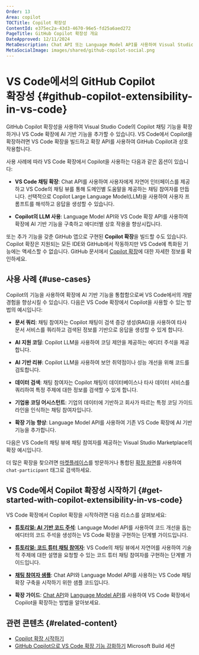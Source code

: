 ```yaml
---
Order: 13
Area: copilot
TOCTitle: Copilot 확장성
ContentId: e375ec2a-43d3-4670-96e5-fd25a6aed272
PageTitle: GitHub Copilot 확장성 개요
DateApproved: 12/11/2024
MetaDescription: Chat API 또는 Language Model API를 사용하여 Visual Studio Code 확장에서 GitHub Copilot을 확장하는 방법에 대한 개요입니다.
MetaSocialImage: images/shared/github-copilot-social.png
---
```


# VS Code에서의 GitHub Copilot <br /> 확장성 {#github-copilot-extensibility-in-vs-code}

GitHub Copilot 확장성을 사용하여 Visual Studio Code의 Copilot 채팅 기능을 확장하거나 VS Code 확장에 AI 기반 기능을 추가할 수 있습니다. VS Code에서 Copilot을 확장하려면 VS Code 확장을 빌드하고 확장 API를 사용하여 GitHub Copilot과 상호 작용합니다.

사용 사례에 따라 VS Code 확장에서 Copilot을 사용하는 다음과 같은 옵션이 있습니다:

- **VS Code 채팅 확장**: Chat API를 사용하여 사용자에게 자연어 인터페이스를 제공하고 VS Code의 채팅 뷰를 통해 도메인별 도움말을 제공하는 채팅 참여자를 만듭니다. 선택적으로 Copilot Large Language Model(LLM)을 사용하여 사용자 프롬프트를 해석하고 응답을 생성할 수 있습니다.

- **Copilot의 LLM 사용**: Language Model API와 VS Code 확장 API를 사용하여 확장에 AI 기반 기능을 구축하고 에디터별 상호 작용을 향상시킵니다.

또는 추가 기능을 갖춘 GitHub 앱으로 구현된 **Copilot 확장**을 빌드할 수도 있습니다. Copilot 확장은 지원되는 모든 IDE와 GitHub에서 작동하지만 VS Code에 특화된 기능에는 액세스할 수 없습니다. GitHub 문서에서 [Copilot 확장](https://docs.github.com/en/copilot/building-copilot-extensions/about-building-copilot-extensions)에 대한 자세한 정보를 확인하세요.

## 사용 사례 {#use-cases}

Copilot의 기능을 사용하여 확장에 AI 기반 기능을 통합함으로써 VS Code에서의 개발 경험을 향상시킬 수 있습니다. 다음은 VS Code 확장에서 Copilot을 사용할 수 있는 방법의 예시입니다:

- **문서 쿼리**: 채팅 참여자는 Copilot 채팅이 검색 증강 생성(RAG)을 사용하여 타사 문서 서비스를 쿼리하고 검색된 정보를 기반으로 응답을 생성할 수 있게 합니다.

- **AI 지원 코딩**: Copilot LLM을 사용하여 코딩 제안을 제공하는 에디터 주석을 제공합니다.

- **AI 기반 리뷰**: Copilot LLM을 사용하여 보안 취약점이나 성능 개선을 위해 코드를 검토합니다.

- **데이터 검색**: 채팅 참여자는 Copilot 채팅이 데이터베이스나 타사 데이터 서비스를 쿼리하여 특정 주제에 대한 정보를 검색할 수 있게 합니다.

- **기업용 코딩 어시스턴트**: 기업의 데이터에 기반하고 회사가 따르는 특정 코딩 가이드라인을 인식하는 채팅 참여자입니다.

- **확장 기능 향상**: Language Model API를 사용하여 기존 VS Code 확장에 AI 기반 기능을 추가합니다.

다음은 VS Code의 채팅 뷰에 채팅 참여자를 제공하는 Visual Studio Marketplace의 확장 예시입니다.

<div class="marketplace-extensions-chat"></div>

더 많은 확장을 찾으려면 [마켓플레이스](https://marketplace.visualstudio.com/search?term=tag%3Achat-participant&target=VSCode&category=All%20categories&sortBy=Relevance)를 방문하거나 통합된 [확장 화면](/docs/editor/extension-marketplace.md)를 사용하여 `chat-participant` 태그로 검색하세요.

## VS Code에서 Copilot 확장성 시작하기 {#get-started-with-copilot-extensibility-in-vs-code}

VS Code 확장에서 Copilot 확장을 시작하려면 다음 리소스를 살펴보세요:

- [**튜토리얼: AI 기반 코드 주석**](/api/extension-guides/language-model-tutorial.md): Language Model API를 사용하여 코드 개선을 돕는 에디터의 코드 주석을 생성하는 VS Code 확장을 구현하는 단계별 가이드입니다.

- [**튜토리얼: 코드 튜터 채팅 참여자**](/api/extension-guides/chat-tutorial.md): VS Code의 채팅 뷰에서 자연어를 사용하여 기술적 주제에 대한 설명을 요청할 수 있는 코드 튜터 채팅 참여자를 구현하는 단계별 가이드입니다.

- [**채팅 참여자 샘플**](https://github.com/microsoft/vscode-extension-samples/tree/main/chat-sample): Chat API와 Language Model API를 사용하는 VS Code 채팅 확장 구축을 시작하기 위한 샘플 코드입니다.

- **확장 가이드**: [Chat API](/api/extension-guides/chat.md)와 [Language Model API](/api/extension-guides/language-model.md)를 사용하여 VS Code 확장에서 Copilot을 확장하는 방법을 알아보세요.

## 관련 콘텐츠 {#related-content}

- [Copilot 확장 시작하기](https://github.com/features/copilot/extensions)
- [GitHub Copilot으로 VS Code 확장 기능 강화하기](https://www.youtube.com/watch?v=YI7kjWzIiTM) Microsoft Build 세션
